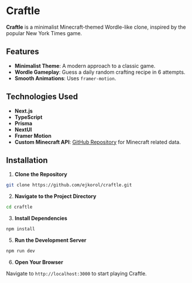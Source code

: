 # Craftle

**Craftle** is a minimalist Minecraft-themed Wordle-like clone, inspired by the popular New York Times game.

## Features

- **Minimalist Theme**: A modern approach to a classic game.
- **Wordle Gameplay**: Guess a daily random crafting recipe in 6 attempts.
- **Smooth Animations**: Uses `framer-motion`.

## Technologies Used

- **Next.js**
- **TypeScript**
- **Prisma**
- **NextUI**
- **Framer Motion**
- **Custom Minecraft API**: [GitHub Repository](https://github.com/ejkorol/recipe-book) for Minecraft related data.

## Installation

1. **Clone the Repository**

```bash
git clone https://github.com/ejkorol/craftle.git
```

2. **Navigate to the Project Directory**

```bash
cd craftle
```

3. **Install Dependencies**

```bash
npm install
```

5. **Run the Development Server**

```bash
npm run dev
```

6. **Open Your Browser**

Navigate to `http://localhost:3000` to start playing Craftle.
